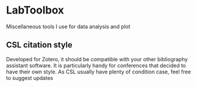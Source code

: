 # LabToolbox
Miscellaneous tools I use for data analysis and plot

## CSL citation style

Developed for Zotero, it should be compatible with your other bibliography assistant software. It is particularly handy for conferences that decided to have their own style. As CSL usually have plenty of condition case, feel free to suggest updates
